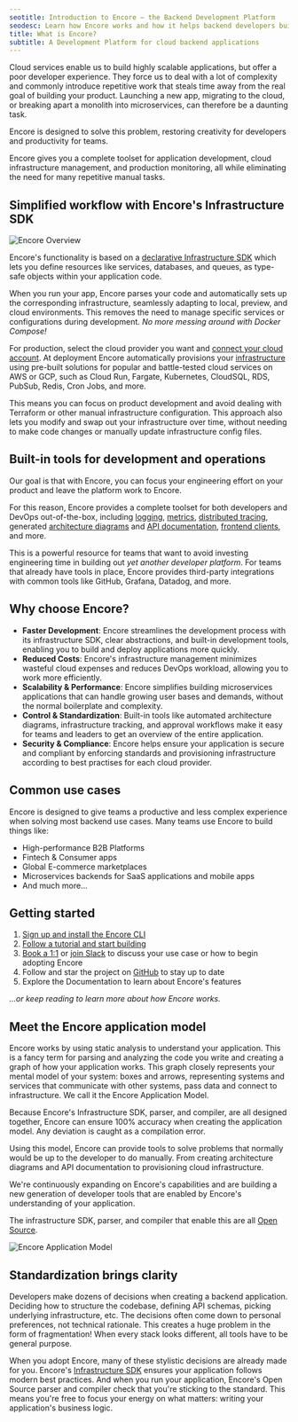 ```yaml
---
seotitle: Introduction to Encore – the Backend Development Platform
seodesc: Learn how Encore works and how it helps backend developers build cloud based backend applications without manually dealing with infrastructure.
title: What is Encore?
subtitle: A Development Platform for cloud backend applications
---
```


Cloud services enable us to build highly scalable applications, but offer a poor developer experience. They force us to deal with a lot of complexity and commonly introduce repetitive work that steals time away from the real goal of building your product. Launching a new app, migrating to the cloud, or breaking apart a monolith into microservices, can therefore be a daunting task.

Encore is designed to solve this problem, restoring creativity for developers and productivity for teams.

Encore gives you a complete toolset for application development, cloud infrastructure management, and production monitoring, all while eliminating the need for many repetitive manual tasks.

## Simplified workflow with Encore's Infrastructure SDK

<img className="w-full h-auto noshadow" src="/assets/docs/encore_overview.png" title="Encore Overview" />

Encore's functionality is based on a [declarative Infrastructure SDK](/docs/primitives/overview) which lets you define resources like services, databases, and queues, as type-safe objects within your application code. 

When you run your app, Encore parses your code and automatically sets up the corresponding infrastructure, seamlessly adapting to local, preview, and cloud environments. This removes the need to manage specific services or configurations during development. _No more messing around with Docker Compose!_

For production, select the cloud provider you want and [connect your cloud account](/docs/deploy/own-cloud). At deployment Encore automatically provisions your [infrastructure](/docs/deploy/infra) using pre-built solutions for popular and battle-tested cloud services on AWS or GCP, such as Cloud Run, Fargate, Kubernetes, CloudSQL, RDS, PubSub, Redis, Cron Jobs, and more.

This means you can focus on product development and avoid dealing with Terraform or other manual infrastructure configuration. This approach also lets you modify and swap out your infrastructure over time, without needing to make code changes or manually update infrastructure config files.

## Built-in tools for development and operations

Our goal is that with Encore, you can focus your engineering effort on your product and leave the platform work to Encore.

For this reason, Encore provides a complete toolset for both developers and DevOps out-of-the-box, including [logging](/docs/observability/logging), [metrics](/docs/observability/metrics), [distributed tracing](/docs/observability/tracing), generated [architecture diagrams](/docs/observability/encore-flow) and [API documentation](/docs/develop/api-docs), [frontend clients](/docs/develop/client-generation), and more.

This is a powerful resource for teams that want to avoid investing engineering time in building out *yet another developer platform*. For teams that already have tools in place, Encore provides third-party integrations with common tools like GitHub, Grafana, Datadog, and more.

## Why choose Encore?

- **Faster Development**: Encore streamlines the development process with its infrastructure SDK, clear abstractions, and built-in development tools, enabling you to build and deploy applications more quickly.
- **Reduced Costs**: Encore's infrastructure management minimizes wasteful cloud expenses and reduces DevOps workload, allowing you to work more efficiently.
- **Scalability & Performance**: Encore simplifies building microservices applications that can handle growing user bases and demands, without the normal boilerplate and complexity.
- **Control & Standardization**: Built-in tools like automated architecture diagrams, infrastructure tracking, and approval workflows make it easy for teams and leaders to get an overview of the entire application.
- **Security & Compliance**: Encore helps ensure your application is secure and compliant by enforcing standards and provisioning infrastructure according to best practises for each cloud provider.

## Common use cases

Encore is designed to give teams a productive and less complex experience when solving most backend use cases. Many teams use Encore to build things like:

-   High-performance B2B Platforms
-   Fintech & Consumer apps
-   Global E-commerce marketplaces
-   Microservices backends for SaaS applications and mobile apps
-   And much more...

## Getting started

1. [Sign up and install the Encore CLI](https://encore.dev/signup)
2. [Follow a tutorial and start building](https://encore.dev/docs/tutorials/)
3. [Book a 1:1](https://encore.dev/book) or [join Slack](https://encore.dev/slack) to discuss your use case or how to begin adopting Encore
4. Follow and star the project on [GitHub](https://github.com/encoredev/encore) to stay up to date
5. Explore the Documentation to learn about Encore's features

_...or keep reading to learn more about how Encore works._

## Meet the Encore application model

Encore works by using static analysis to understand your application. This is a fancy term for parsing and analyzing the code you write and creating a graph of how your application works. This graph closely represents your mental model of your system: boxes and arrows, representing systems and services that communicate with other systems, pass data and connect to infrastructure. We call it the Encore Application Model.

Because Encore's Infrastructure SDK, parser, and compiler, are all designed together, Encore can ensure 100% accuracy when creating the application model. Any deviation is caught as a compilation error.

Using this model, Encore can provide tools to solve problems that normally would be up to the developer to do manually. From creating architecture diagrams and API documentation to provisioning cloud infrastructure.

We're continuously expanding on Encore's capabilities and are building a new generation of developer tools that are enabled by Encore's understanding of your application.

The infrastructure SDK, parser, and compiler that enable this are all [Open Source](https://github.com/encoredev/encore).

<img src="/assets/docs/flow-diagram.png" title="Encore Application Model" className="mx-auto md:max-w-lg"/>

## Standardization brings clarity

Developers make dozens of decisions when creating a backend application. Deciding how to structure the codebase, defining API schemas, picking underlying infrastructure, etc. The decisions often come down to personal preferences, not technical rationale. This creates a huge problem in the form of fragmentation! When every stack looks different, all tools have to be general purpose.

When you adopt Encore, many of these stylistic decisions are already made for you. Encore's [Infrastructure SDK](/docs/primitives) ensures your application follows modern best practices. And when you run your application, Encore's Open Source parser and compiler check that you're sticking to the standard. This means you're free to focus your energy on what matters: writing your application's business logic.